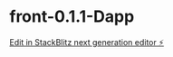 # front-0.1.1-Dapp

[Edit in StackBlitz next generation editor ⚡️](https://stackblitz.com/~/github.com/TommoHCIO/front-0.1.1-Dapp)